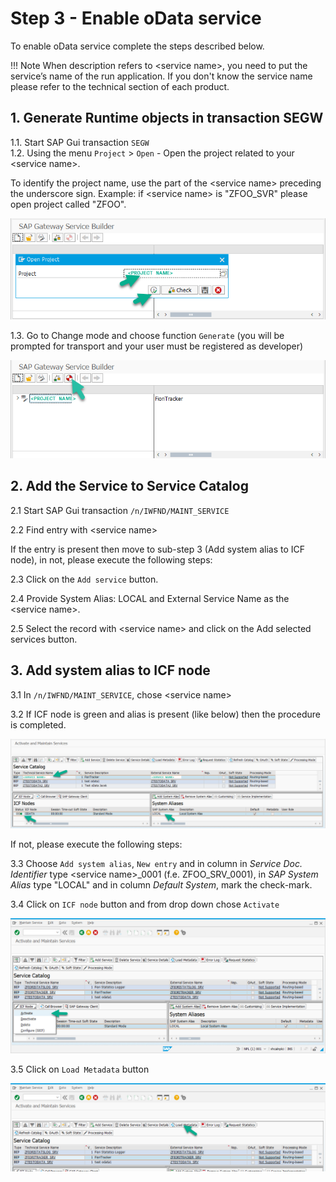 # Step 3 - Enable oData service

To enable oData service complete the steps described below. 

!!! Note
    When description refers to &lt;service name&gt;, you need to put the service’s name of the run application. If you don't know the service name please refer to the technical section of each product.

## 1. Generate Runtime objects in transaction SEGW

1.1. Start SAP Gui transaction `SEGW`<br>
1.2. Using the menu `Project` > `Open` - Open the project related to your &lt;service name&gt;. 

To identify the project name, use the part of the &lt;service name&gt; preceding the underscore sign. Example: if &lt;service name&gt; is "ZFOO_SVR" please open project called "ZFOO".

[![](res/segw.png)](res/segw.png)

1.3. Go to Change mode and choose function `Generate` (you will be prompted for transport and your user must be registered as developer)

[![](res/segw_gen.png)](res/segw_gen.png)

## 2. Add the Service to Service Catalog

2.1 Start SAP Gui transaction `/n/IWFND/MAINT_SERVICE`

2.2 Find entry with &lt;service name&gt;

If the entry is present then move to sub-step 3 (Add system alias to ICF node), in not, please execute the following steps:

2.3 Click on the `Add service` button.

2.4 Provide System Alias: LOCAL and External Service Name as the &lt;service name&gt;.

2.5 Select the record with &lt;service name&gt; and click on the Add selected services button.

## 3. Add system alias to ICF node

3.1 In `/n/IWFND/MAINT_SERVICE`, chose &lt;service name&gt;

3.2 If ICF node is green and alias is present (like below) then the procedure is completed.

[![](res/maint-service.png)](res/maint-service.png)

If not, please execute the following steps:

3.3 Choose `Add system alias`, `New entry` and in column in *Service Doc. Identifier* type &lt;service name&gt;_0001 (f.e. ZFOO_SRV_0001), in *SAP System Alias* type "LOCAL" and in column *Default System*, mark the check-mark.

3.4 Click on `ICF node` button and from drop down chose `Activate`

[![](res/maint-service-icf.png)](res/maint-service-icf.png) 

3.5 Click on `Load Metadata` button

[![](res/maint-service-meta.png)](res/maint-service-meta.png) 